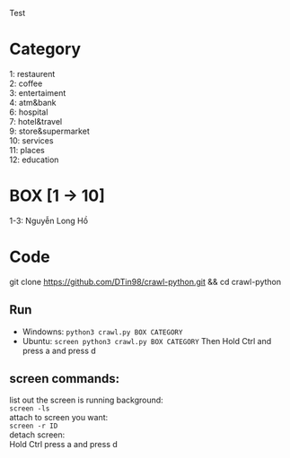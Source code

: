 Test
# Category

1: restaurent<br/>
2: coffee<br/>
3: entertaiment <br/>
4: atm&bank <br/>
6: hospital <br/>
7: hotel&travel <br/>
9: store&supermarket <br/>
10: services <br/>
11: places <br/>
12: education <br/>

# BOX [1 -> 10]

1-3: Nguyễn Long Hồ

# Code

git clone https://github.com/DTin98/crawl-python.git && cd crawl-python

## Run
- Windowns:
`python3 crawl.py BOX CATEGORY`
- Ubuntu:
`screen python3 crawl.py BOX CATEGORY`
Then Hold Ctrl and press a and press d

## screen commands:
list out the screen is running background:<br/>
`screen -ls`<br/>
attach to screen you want:<br/>
`screen -r ID`<br/>
detach screen:<br/>
Hold Ctrl press a and press d<br/>
